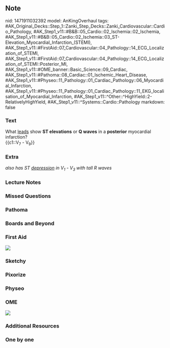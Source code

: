 ## Note
nid: 1471911032392
model: AnKingOverhaul
tags: #AK_Original_Decks::Step_1::Zanki_Step_Decks::Zanki_Cardiovascular::Cardio_Pathology, #AK_Step1_v11::#B&B::05_Cardio::02_Ischemia::02_Ischemia, #AK_Step1_v11::#B&B::05_Cardio::02_Ischemia::03_ST-Elevation_Myocardial_Infarction_(STEMI), #AK_Step1_v11::#FirstAid::07_Cardiovascular::04_Pathology::14_ECG_Localization_of_STEMI, #AK_Step1_v11::#FirstAid::07_Cardiovascular::04_Pathology::14_ECG_Localization_of_STEMI::Posterior_MI, #AK_Step1_v11::#OME_banner::Basic_Science::09_Cardiac, #AK_Step1_v11::#Pathoma::08_Cardiac::01_Ischemic_Heart_Disease, #AK_Step1_v11::#Physeo::11_Pathology::01_Cardiac_Pathology::06_Myocardial_Infarction, #AK_Step1_v11::#Physeo::11_Pathology::01_Cardiac_Pathology::11_EKG_localisation_of_Myocardial_Infarction, #AK_Step1_v11::^Other::^HighYield::2-RelativelyHighYield, #AK_Step1_v11::^Systems::Cardio::Pathology
markdown: false

### Text
<div>
  <div>
    What <u>leads</u> show <b>ST elevations</b> or <b>Q waves</b>
    in a <b>posterior</b> myocardial infarction?
  </div>
  <div>
    {{c1::V<sub>7</sub> - V<sub>9</sub>}}
  </div>
</div>

### Extra
<i>also has ST <u>depression</u> in V<sub>1</sub> - V<sub>3</sub>
with tall R waves</i>

### Lecture Notes


### Missed Questions


### Pathoma


### Boards and Beyond


### First Aid
<img src="tmpZhj5l9.png">

### Sketchy


### Pixorize


### Physeo


### OME
<div class="ome-widget">
  <a href="https://onlinemeded.org/spa/cardiac?ref=anki"><img src=
  "_OME_AnkiFlashcards_Topic_4.png"></a>
</div>

### Additional Resources


### One by one

